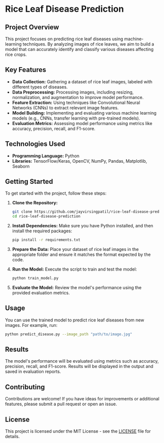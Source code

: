 # Rice Leaf Disease Prediction

## Project Overview

This project focuses on predicting rice leaf diseases using machine-learning techniques. By analyzing images of rice leaves, we aim to build a model that can accurately identify and classify various diseases affecting rice crops.

## Key Features

- **Data Collection:** Gathering a dataset of rice leaf images, labeled with different types of diseases.
- **Data Preprocessing:** Processing images, including resizing, normalization, and augmentation to improve model performance.
- **Feature Extraction:** Using techniques like Convolutional Neural Networks (CNNs) to extract relevant image features.
- **Model Building:** Implementing and evaluating various machine learning models (e.g., CNNs, transfer learning with pre-trained models).
- **Evaluation Metrics:** Assessing model performance using metrics like accuracy, precision, recall, and F1-score.

## Technologies Used

- **Programming Language:** Python
- **Libraries:** TensorFlow/Keras, OpenCV, NumPy, Pandas, Matplotlib, Seaborn

## Getting Started

To get started with the project, follow these steps:

1. **Clone the Repository:**
   ```bash
   git clone https://github.com/jayvirsingpatil/rice-leaf-disease-prediction.git
   cd rice-leaf-disease-prediction
   ```

2. **Install Dependencies:**
   Make sure you have Python installed, and then install the required packages:
   ```bash
   pip install -r requirements.txt
   ```

3. **Prepare the Data:**
   Place your dataset of rice leaf images in the appropriate folder and ensure it matches the format expected by the code.

4. **Run the Model:**
   Execute the script to train and test the model:
   ```bash
   python train_model.py
   ```

5. **Evaluate the Model:**
   Review the model's performance using the provided evaluation metrics.

## Usage

You can use the trained model to predict rice leaf diseases from new images. For example, run:
```bash
python predict_disease.py --image_path "path/to/image.jpg"
```

## Results

The model's performance will be evaluated using metrics such as accuracy, precision, recall, and F1-score. Results will be displayed in the output and saved in evaluation reports.

## Contributing

Contributions are welcome! If you have ideas for improvements or additional features, please submit a pull request or open an issue.

## License

This project is licensed under the MIT License - see the [LICENSE](LICENSE) file for details.

